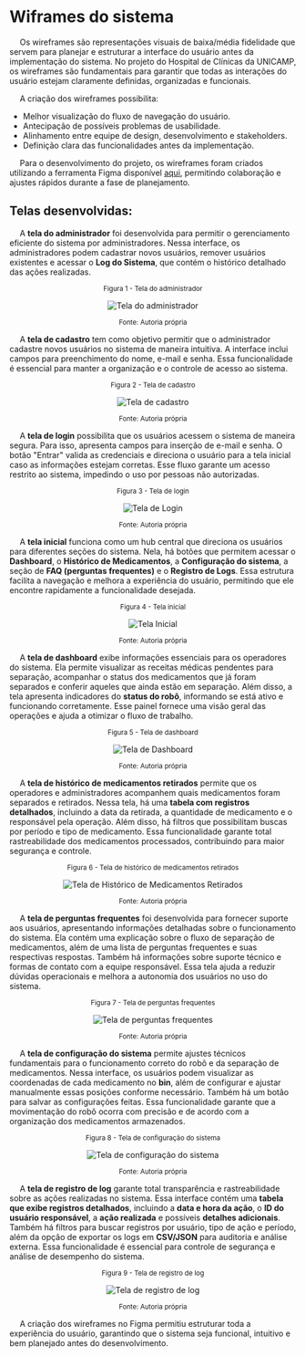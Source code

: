
# Wiframes do sistema

&emsp; Os wireframes são representações visuais de baixa/média fidelidade que servem para planejar e estruturar a interface do usuário antes da implementação do sistema. No projeto do Hospital de Clínicas da UNICAMP, os wireframes são fundamentais para garantir que todas as interações do usuário estejam claramente definidas, organizadas e funcionais.

&emsp; A criação dos wireframes possibilita:
- Melhor visualização do fluxo de navegação do usuário.
- Antecipação de possíveis problemas de usabilidade.
- Alinhamento entre equipe de design, desenvolvimento e stakeholders.
- Definição clara das funcionalidades antes da implementação.

&emsp; Para o desenvolvimento do projeto, os wireframes foram criados utilizando a ferramenta Figma disponível [aqui](https://www.figma.com/design/VC279wQYR3rNGB6Fq039xc/Wireframe?node-id=54-1974&t=BtGMs9saMKxiIiXU-1), permitindo colaboração e ajustes rápidos durante a fase de planejamento.

## Telas desenvolvidas: 

&emsp; A **tela do administrador** foi desenvolvida para permitir o gerenciamento eficiente do sistema por administradores. Nessa interface, os administradores podem cadastrar novos usuários, remover usuários existentes e acessar o **Log do Sistema**, que contém o histórico detalhado das ações realizadas.

<div align="center" width="100%">

<sub>Figura 1 - Tela do administrador</sub>

![Tela do administrador](/img/UX/TelaADM.png)

<sup>Fonte: Autoria própria </sup>

</div>

&emsp; A **tela de cadastro** tem como objetivo permitir que o administrador cadastre novos usuários no sistema de maneira intuitiva. A interface inclui campos para preenchimento do nome, e-mail e senha. Essa funcionalidade é essencial para manter a organização e o controle de acesso ao sistema.

<div align="center" width="100%">

<sub>Figura 2 - Tela de cadastro</sub>

![Tela de cadastro](/img/UX/TelaCadastro.png)

<sup>Fonte: Autoria própria </sup>

</div>

&emsp; A **tela de login** possibilita que os usuários acessem o sistema de maneira segura. Para isso, apresenta campos para inserção de e-mail e senha. O botão "Entrar" valida as credenciais e direciona o usuário para a tela inicial caso as informações estejam corretas. Esse fluxo garante um acesso restrito ao sistema, impedindo o uso por pessoas não autorizadas.

<div align="center" width="100%">

<sub>Figura 3 - Tela de login</sub>

![Tela de Login](/img/UX/TelaLogin.png)

<sup>Fonte: Autoria própria </sup>

</div>

&emsp; A **tela inicial** funciona como um hub central que direciona os usuários para diferentes seções do sistema. Nela, há botões que permitem acessar o **Dashboard**, o **Histórico de Medicamentos**, a **Configuração do sistema**, a seção de **FAQ (perguntas frequentes)** e o **Registro de Logs**. Essa estrutura facilita a navegação e melhora a experiência do usuário, permitindo que ele encontre rapidamente a funcionalidade desejada.

<div align="center" width="100%">

<sub>Figura 4 - Tela inicial</sub>

![Tela Inicial](/img/UX/TelaInicial.png)

<sup>Fonte: Autoria própria </sup>

</div>

&emsp; A **tela de dashboard** exibe informações essenciais para os operadores do sistema. Ela permite visualizar as receitas médicas pendentes para separação, acompanhar o status dos medicamentos que já foram separados e conferir aqueles que ainda estão em separação. Além disso, a tela apresenta indicadores do **status do robô**, informando se está ativo e funcionando corretamente. Esse painel fornece uma visão geral das operações e ajuda a otimizar o fluxo de trabalho.

<div align="center" width="100%">

<sub>Figura 5 - Tela de dashboard</sub>

![Tela de Dashboard](/img/UX/TelaDashboard.png)

<sup>Fonte: Autoria própria </sup>

</div>

&emsp; A **tela de histórico de medicamentos retirados** permite que os operadores e administradores acompanhem quais medicamentos foram separados e retirados. Nessa tela, há uma **tabela com registros detalhados**, incluindo a data da retirada, a quantidade de medicamento e o responsável pela operação. Além disso, há filtros que possibilitam buscas por período e tipo de medicamento. Essa funcionalidade garante total rastreabilidade dos medicamentos processados, contribuindo para maior segurança e controle.

<div align="center" width="100%">

<sub>Figura 6 - Tela de histórico de medicamentos retirados</sub>

![Tela de Histórico de Medicamentos Retirados](/img/UX/TelaHistorico.png)

<sup>Fonte: Autoria própria </sup>

</div>

&emsp; A **tela de perguntas frequentes** foi desenvolvida para fornecer suporte aos usuários, apresentando informações detalhadas sobre o funcionamento do sistema. Ela contém uma explicação sobre o fluxo de separação de medicamentos, além de uma lista de perguntas frequentes e suas respectivas respostas. Também há informações sobre suporte técnico e formas de contato com a equipe responsável. Essa tela ajuda a reduzir dúvidas operacionais e melhora a autonomia dos usuários no uso do sistema.

<div align="center" width="100%">

<sub>Figura 7 - Tela de perguntas frequentes</sub>

![Tela de perguntas frequentes](/img/UX/TelaPerguntas.png)

<sup>Fonte: Autoria própria </sup>

</div>

&emsp; A **tela de configuração do sistema** permite ajustes técnicos fundamentais para o funcionamento correto do robô e da separação de medicamentos. Nessa interface, os usuários podem visualizar as coordenadas de cada medicamento no **bin**, além de configurar e ajustar manualmente essas posições conforme necessário. Também há um botão para salvar as configurações feitas. Essa funcionalidade garante que a movimentação do robô ocorra com precisão e de acordo com a organização dos medicamentos armazenados.

<div align="center" width="100%">


<sub>Figura 8 - Tela de configuração do sistema</sub>

![Tela de configuração do sistema](/img/UX/TelaConfiguracao.png)

<sup>Fonte: Autoria própria </sup>

</div>

&emsp; A **tela de registro de log** garante total transparência e rastreabilidade sobre as ações realizadas no sistema. Essa interface contém uma **tabela que exibe registros detalhados**, incluindo a **data e hora da ação**, o **ID do usuário responsável**, a **ação realizada** e possíveis **detalhes adicionais**. Também há filtros para buscar registros por usuário, tipo de ação e período, além da opção de exportar os logs em **CSV/JSON** para auditoria e análise externa. Essa funcionalidade é essencial para controle de segurança e análise de desempenho do sistema.

<div align="center" width="100%">

<sub>Figura 9 - Tela de registro de log</sub>

![Tela de registro de log](/img/UX/TelaLog.png)

<sup>Fonte: Autoria própria </sup>

</div>

&emsp; A criação dos wireframes no Figma permitiu estruturar toda a experiência do usuário, garantindo que o sistema seja funcional, intuitivo e bem planejado antes do desenvolvimento.




